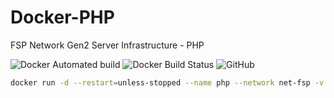 # Docker-PHP

FSP Network Gen2 Server Infrastructure - PHP

![Docker Automated build](https://img.shields.io/docker/automated/fspnetwork/php.svg?style=flat-square)
![Docker Build Status](https://img.shields.io/docker/build/fspnetwork/php.svg?style=flat-square)
![GitHub](https://img.shields.io/github/license/fspnet/docker-php.svg?style=flat-square)

```bash
docker run -d --restart=unless-stopped --name php --network net-fsp -v /opt/www:/data/www:rw -v /opt/php/log:/var/log/php-fpm fspnetwork/php
```